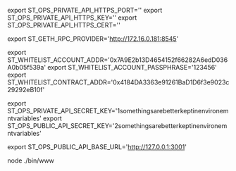 export ST_OPS_PRIVATE_API_HTTPS_PORT=''
export ST_OPS_PRIVATE_API_HTTPS_KEY=''
export ST_OPS_PRIVATE_API_HTTPS_CERT=''

export ST_GETH_RPC_PROVIDER='http://172.16.0.181:8545'

export ST_WHITELIST_ACCOUNT_ADDR='0x7A9E2b13D4654152f66282A6edD036A0b05f539a'
export ST_WHITELIST_ACCOUNT_PASSPHRASE='123456'
export ST_WHITELIST_CONTRACT_ADDR='0x4184DA3363e91261BaD1D6f3e9023c29292eB10f'

export ST_OPS_PRIVATE_API_SECRET_KEY='1somethingsarebetterkeptinenvironemntvariables'
export ST_OPS_PUBLIC_API_SECRET_KEY='2somethingsarebetterkeptinenvironemntvariables'

export ST_OPS_PUBLIC_API_BASE_URL='http://127.0.0.1:3001'

node ./bin/www